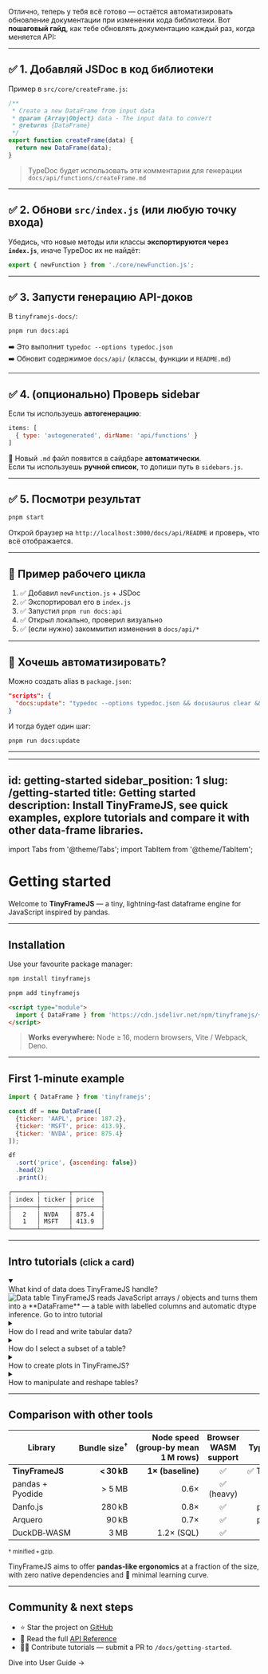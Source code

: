 Отлично, теперь у тебя всё готово — остаётся автоматизировать обновление документации при изменении кода библиотеки. Вот **пошаговый гайд**, как тебе обновлять документацию каждый раз, когда меняется API:

---

## ✅ 1. **Добавляй JSDoc в код библиотеки**

Пример в `src/core/createFrame.js`:

```js
/**
 * Create a new DataFrame from input data
 * @param {Array|Object} data - The input data to convert
 * @returns {DataFrame}
 */
export function createFrame(data) {
  return new DataFrame(data);
}
```

> TypeDoc будет использовать эти комментарии для генерации `docs/api/functions/createFrame.md`

---

## ✅ 2. **Обнови `src/index.js` (или любую точку входа)**

Убедись, что новые методы или классы **экспортируются через `index.js`**, иначе TypeDoc их не найдёт:

```js
export { newFunction } from './core/newFunction.js';
```

---

## ✅ 3. **Запусти генерацию API-доков**

В `tinyframejs-docs/`:

```bash
pnpm run docs:api
```

➡️ Это выполнит `typedoc --options typedoc.json`  
➡️ Обновит содержимое `docs/api/` (классы, функции и `README.md`)

---

## ✅ 4. (опционально) Проверь sidebar

Если ты используешь **автогенерацию**:

```js
items: [
  { type: 'autogenerated', dirName: 'api/functions' }
]
```

📌 Новый `.md` файл появится в сайдбаре **автоматически**.  
Если ты используешь **ручной список**, то допиши путь в `sidebars.js`.

---

## ✅ 5. Посмотри результат

```bash
pnpm start
```

Открой браузер на `http://localhost:3000/docs/api/README` и проверь, что всё отображается.

---

## 🧪 Пример рабочего цикла

1. ✅ Добавил `newFunction.js` + JSDoc  
2. ✅ Экспортировал его в `index.js`  
3. ✅ Запустил `pnpm run docs:api`  
4. ✅ Открыл локально, проверил визуально  
5. ✅ (если нужно) закоммитил изменения в `docs/api/*`

---

## 🧩 Хочешь автоматизировать?

Можно создать alias в `package.json`:

```json
"scripts": {
  "docs:update": "typedoc --options typedoc.json && docusaurus clear && docusaurus start"
}
```

И тогда будет один шаг:

```bash
pnpm run docs:update
```

---















---

id: getting-started
sidebar\_position: 1
slug: /getting-started
title: Getting started
description: Install TinyFrameJS, see quick examples, explore tutorials and compare it with other data‑frame libraries.
-----------------------------------------------------------------------------------------------------------------------

import Tabs from '@theme/Tabs';
import TabItem from '@theme/TabItem';

# Getting started

Welcome to **TinyFrameJS** — a tiny, lightning‑fast dataframe engine for JavaScript inspired by pandas.

---

## Installation

Use your favourite package manager:

<Tabs>
<TabItem value="npm" label="npm">

```bash
npm install tinyframejs
```

</TabItem>
<TabItem value="pnpm" label="pnpm">

```bash
pnpm add tinyframejs
```

</TabItem>
<TabItem value="cdn" label="CDN / ESM">

```html
<script type="module">
  import { DataFrame } from 'https://cdn.jsdelivr.net/npm/tinyframejs/+esm';
</script>
```

</TabItem>
</Tabs>

> **Works everywhere:** Node ≥ 16, modern browsers, Vite / Webpack, Deno.

---

## First 1‑minute example

```js title="src/quick-start.js"
import { DataFrame } from 'tinyframejs';

const df = new DataFrame([
  {ticker: 'AAPL', price: 187.2},
  {ticker: 'MSFT', price: 413.9},
  {ticker: 'NVDA', price: 875.4}
]);

df
  .sort('price', {ascending: false})
  .head(2)
  .print();
```

```txt
┌───────┬────────┬────────┐
│ index │ ticker │ price  │
├───────┼────────┼────────┤
│   2   │ NVDA   │ 875.4  │
│   1   │ MSFT   │ 413.9  │
└───────┴────────┴────────┘
```

---

## Intro tutorials <small style={{fontWeight:400}}>(click a card)</small>

<div class="homepage-features">

<details class="feature-card" open>
<summary><div class="feature-title">What kind of data does TinyFrameJS handle?</div></summary>
<img src="/img/gs-data-table.svg" alt="Data table" style={{marginTop:'1rem'}} />
TinyFrameJS reads JavaScript arrays / objects and turns them into a **DataFrame** — a table with labelled columns and automatic dtype inference.

<Link className="button button--primary button--sm" to="/docs/intro#dataframe-basics">Go to intro tutorial</Link>
</details>

<details class="feature-card">
<summary><div class="feature-title">How do I read and write tabular data?</div></summary>
<img src="/img/gs-io.svg" alt="I/O formats" style={{marginTop:'1rem'}} />
Use **`readCsv`**, **`readJson`**, **`readSql`** & friends to import, or the matching `to*` methods to export (CSV, JSON, Arrow, Parquet soon).

<Link className="button button--primary button--sm" to="/docs/guide/io">Learn I/O</Link>
</details>

<details class="feature-card">
<summary><div class="feature-title">How do I select a subset of a table?</div></summary>
<img src="/img/gs-subset.svg" alt="Subset rows" style={{marginTop:'1rem'}} />
`df.filter(row => …)` for boolean masks, `df.select(['colA','colB'])` for column projection, and SQL‑like `df.query()` for complex conditions.

<Link className="button button--primary button--sm" to="/docs/guide/chaining#filter-select">Filter & select</Link>
</details>

<details class="feature-card">
<summary><div class="feature-title">How to create plots in TinyFrameJS?</div></summary>
<img src="/img/gs-plot.svg" alt="Plots" style={{marginTop:'1rem'}} />
`df.plot.scatter('x','y')` uses lightweight [Chart.js] under the hood. No heavy python stacks involved!

<Link className="button button--primary button--sm" to="/docs/guide/visual">Plotting</Link>
</details>

<details class="feature-card">
<summary><div class="feature-title">How to manipulate and reshape tables?</div></summary>
<img src="/img/gs-reshape.svg" alt="Reshape tables" style={{marginTop:'1rem'}} />
With TinyFrameJS you can:
- Add new columns with `df.assign()`
- Apply transforms with `df.apply()`
- Sort with `df.sort()`
- Reshape with `df.melt()` / `df.pivot()`
- Group & aggregate with `df.groupby().agg()`

<Link className="button button--primary button--sm" to="/docs/guide/transform">Transform data</Link>
</details>

</div>

---

## Comparison with other tools

| Library          | Bundle size<sup>†</sup> | Node speed (group‑by mean 1 M rows) | Browser WASM support |  Typed API |
| ---------------- | ----------------------: | ----------------------------------: | :------------------: | :--------: |
| **TinyFrameJS**  |             **< 30 kB** |                   **1× (baseline)** |           ✅          | ✅ TS types |
| pandas + Pyodide |                  > 5 MB |                                0.6× |       ✅ (heavy)      |      ➖     |
| Danfo.js         |                  280 kB |                                0.8× |           ✅          |   partial  |
| Arquero          |                   90 kB |                                0.7× |           ✅          |   partial  |
| DuckDB‑WASM      |                    3 MB |                          1.2× (SQL) |           ✅          |     SQL    |

<sub>† minified + gzip.</sub>

TinyFrameJS aims to offer **pandas‑like ergonomics** at a fraction of the size, with zero native dependencies and 🤏 minimal learning curve.

---

## Community & next steps

* ⭐ Star the project on [GitHub](https://github.com/AlphaQuantJS/tinyframejs)
* 📖 Read the full [API Reference](/docs/api/README)
* ✍🏻 Contribute tutorials — submit a PR to `/docs/getting-started`.

<div style={{marginTop:'2rem', textAlign:'center'}}>
  <Link className="button button--primary button--lg" to="/docs/guide/index">Dive into User Guide →</Link>
</div>
